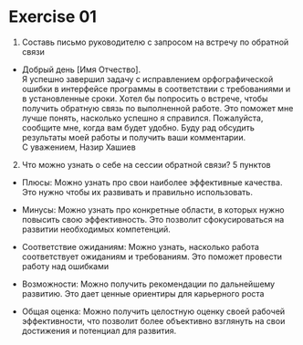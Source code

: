 # Exercise 01

1. Составь письмо руководителю с запросом на встречу по обратной связи
- Добрый день [Имя Отчество]. \
Я успешно завершил задачу с исправлением орфографической ошибки в интерфейсе программы в соответствии с требованиями и в установленные сроки. Хотел бы попросить о встрече, чтобы получить обратную связь по выполненной работе. Это поможет мне лучше понять, насколько успешно я справился. Пожалуйста, сообщите мне, когда вам будет удобно. Буду рад обсудить результаты моей работы и получить ваши комментарии. \
С уважением, Назир Хашиев

2. Что можно узнать о себе на сессии обратной связи? 5 пунктов
- Плюсы: Можно узнать про свои наиболее эффективные качества. Это нужно чтобы их развивать и правильно использовать. 

- Минусы: Можно узнать про конкретные области, в которых нужно повысить свою эффективность. Это позволит сфокусироваться на развитии необходимых компетенций.

- Соответствие ожиданиям: Можно узнать, насколько работа соответствует ожиданиям и требованиям. Это поможет провести работу над ошибками

- Возможности: Можно получить рекомендации по дальнейшему развитию. Это дает ценные ориентиры для  карьерного роста

-  Общая оценка: Можно получить целостную оценку своей рабочей эффективности, что позволит более объективно взглянуть на свои достижения и потенциал для развития.